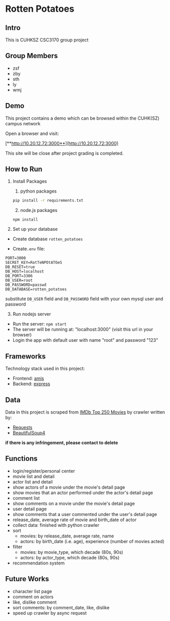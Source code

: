 # Rotten Potatoes

## Intro
This is CUHKSZ CSC3170 group project

## Group Members

* zsf
* zby
* sth
* ly
* wmj

## Demo

This project contains a demo which can be browsed within the CUHK(SZ) campus network

Open a browser and visit:

[**http://10.20.12.72:3000**](http://10.20.12.72:3000)

This site will be close after project grading is completed.

## How to Run

1. Install Packages

   1. python packages

	```bash
   pip install -r requirements.txt
	```

    2. node.js packages
	
	```
	npm install
	```

2. Set up your database

- Create database `rotten_potatoes`

* Create`.env` file:

```shell
PORT=3000
SECRET_KEY=RotTeNPOtATOeS
DB_RESET=true
DB_HOST=localhost
DB_PORT=3306
DB_USER=root
DB_PASSWORD=passwd
DB_DATABASE=rotten_potatoes
```

substitute `DB_USER` field and `DB_PASSWORD` field with your own mysql user and password

3. Run nodejs server

* Run the server: `npm start`
* The server will be running at: "localhost:3000" (visit this url in your browser)
* Login the app with default user with name "root" and password "123"

## Frameworks
Technology stack used in this project:
* Frontend: [amis](https://aisuda.bce.baidu.com/amis/zh-CN/docs/index)
* Backend: [express](https://expressjs.com)

## Data
Data in this project is scraped from [IMDb Top 250 Movies](https://www.imdb.com/chart/top/) by crawler written by:
* [Requests](https://docs.python-requests.org/en/latest/)
* [BeautifulSoup4](https://beautiful-soup-4.readthedocs.io/en/latest/)

**if there is any infringement, please contact to delete**

## Functions
* login/register/personal center
* movie list and detail
* actor list and detail
* show actors of a movie under the movie's detail page
* show movies that an actor performed under the actor's detail page
* comment list
* show comments on a movie under the movie's detail page
* user detail page
* show comments that a user commented under the user's detail page
* release_date, average rate of movie and birth_date of actor
* collect data: finished with python crawler
* sort
    * movies: by release_date, average rate, name
    * actors: by birth_date (i.e. age), experience (number of movies acted)
* filter
    * movies: by movie_type, which decade (80s, 90s)
    * actors: by actor_type, which decade (80s, 90s)
* recommendation system


## Future Works
* character list page
* comment on actors
* like, dislike comment
* sort comments: by comment_date, like, dislike
* speed up crawler by async request

